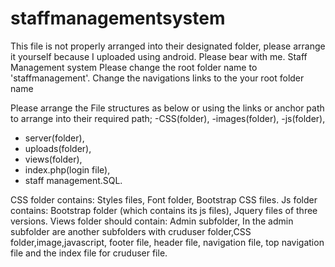 # staffmanagementsystem
This file is not properly arranged into their designated folder, please arrange it yourself 
because I uploaded using android. Please bear with me.
Staff Management system
Please change the root folder name to 'staffmanagement'.
Change the navigations links to the your root folder name


Please arrange the File structures as below or using the links or anchor 
path to arrange into their required path;
 -CSS(folder),
 -images(folder),
 -js(folder),
 - server(folder),
 - uploads(folder),
 - views(folder),
 - index.php(login file),
 - staff management.SQL.

CSS folder contains:
    Styles files,
    Font folder,
    Bootstrap CSS files.
Js folder contains: 
   Bootstrap folder (which contains its js files),
   Jquery files of three versions.
Views folder should contain:
  Admin subfolder,
   In the admin subfolder are another subfolders with 
   cruduser folder,CSS folder,image,javascript, footer file,
 header file, navigation file, top navigation file and 
the index file for cruduser file.
   
